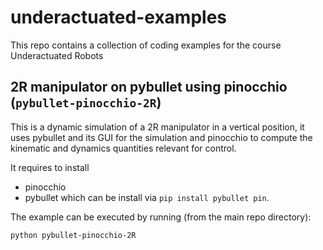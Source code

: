 # underactuated-examples
This repo contains a collection of coding examples for the course Underactuated Robots

## 2R manipulator on pybullet using pinocchio (`pybullet-pinocchio-2R`)

This is a dynamic simulation of a 2R manipulator in a vertical position, it uses pybullet and its GUI for the simulation and pinocchio to compute the kinematic and dynamics quantities relevant for control.

It requires to install 
* pinocchio
* pybullet
which can be install via `pip install pybullet pin`.

The example can be executed by running (from the main repo directory):
```
python pybullet-pinocchio-2R
```
